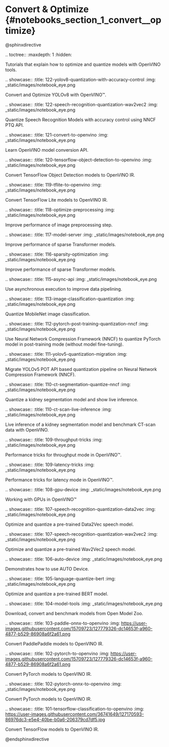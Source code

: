 # Convert & Optimize {#notebooks_section_1_convert__optimize}

@sphinxdirective

.. toctree::
   :maxdepth: 1
   :hidden:


Tutorials that explain how to optimize and quantize models with OpenVINO tools.

.. showcase::
   :title: 122-yolov8-quantization-with-accuracy-control
   :img: _static/images/notebook_eye.png

   Convert and Optimize YOLOv8 with OpenVINO™.

.. showcase::
   :title: 122-speech-recognition-quantization-wav2vec2
   :img: _static/images/notebook_eye.png

   Quantize Speech Recognition Models with accuracy control using NNCF PTQ API.

.. showcase::
   :title: 121-convert-to-openvino
   :img: _static/images/notebook_eye.png

   Learn OpenVINO model conversion API.

.. showcase::
   :title: 120-tensorflow-object-detection-to-openvino
   :img: _static/images/notebook_eye.png

   Convert TensorFlow Object Detection models to OpenVINO IR.

.. showcase::
   :title: 119-tflite-to-openvino
   :img: _static/images/notebook_eye.png

   Convert TensorFlow Lite models to OpenVINO IR.

.. showcase::
   :title: 118-optimize-preprocessing
   :img: _static/images/notebook_eye.png

   Improve performance of image preprocessing step.

.. showcase::
   :title: 117-model-server
   :img: _static/images/notebook_eye.png

   Improve performance of sparse Transformer models.

.. showcase::
   :title: 116-sparsity-optimization
   :img: _static/images/notebook_eye.png

   Improve performance of sparse Transformer models.

.. showcase::
   :title: 115-async-api
   :img: _static/images/notebook_eye.png

   Use asynchronous execution to improve data pipelining.

.. showcase::
   :title: 113-image-classification-quantization
   :img: _static/images/notebook_eye.png

   Quantize MobileNet image classification.

.. showcase::
   :title: 112-pytorch-post-training-quantization-nncf
   :img: _static/images/notebook_eye.png

   Use Neural Network Compression Framework (NNCF) to quantize PyTorch model in post-training mode (without model fine-tuning).

.. showcase::
   :title: 111-yolov5-quantization-migration
   :img: _static/images/notebook_eye.png

   Migrate YOLOv5 POT API based quantization pipeline on Neural Network Compression Framework (NNCF).

.. showcase::
   :title: 110-ct-segmentation-quantize-nncf
   :img: _static/images/notebook_eye.png

   Quantize a kidney segmentation model and show live inference.

.. showcase::
   :title: 110-ct-scan-live-inference
   :img: _static/images/notebook_eye.png

   Live inference of a kidney segmentation model and benchmark CT-scan data with OpenVINO.

.. showcase::
   :title: 109-throughput-tricks
   :img: _static/images/notebook_eye.png

   Performance tricks for throughput mode in OpenVINO™.

.. showcase::
   :title: 109-latency-tricks
   :img: _static/images/notebook_eye.png

   Performance tricks for latency mode in OpenVINO™.

.. showcase::
   :title: 108-gpu-device
   :img: _static/images/notebook_eye.png

   Working with GPUs in OpenVINO™

.. showcase::
   :title: 107-speech-recognition-quantization-data2vec
   :img: _static/images/notebook_eye.png

   Optimize and quantize a pre-trained Data2Vec speech model.

.. showcase::
   :title: 107-speech-recognition-quantization-wav2vec2
   :img: _static/images/notebook_eye.png

   Optimize and quantize a pre-trained Wav2Vec2 speech model.

.. showcase::
   :title: 106-auto-device
   :img: _static/images/notebook_eye.png

   Demonstrates how to use AUTO Device.

.. showcase::
   :title: 105-language-quantize-bert
   :img: _static/images/notebook_eye.png

   Optimize and quantize a pre-trained BERT model.

.. showcase::
   :title: 104-model-tools
   :img: _static/images/notebook_eye.png

   Download, convert and benchmark models from Open Model Zoo.

.. showcase::
   :title: 103-paddle-onnx-to-openvino
   :img: https://user-images.githubusercontent.com/15709723/127779326-dc14653f-a960-4877-b529-86908a6f2a61.png

   Convert PaddlePaddle models to OpenVINO IR.

.. showcase::
   :title: 102-pytorch-to-openvino
   :img: https://user-images.githubusercontent.com/15709723/127779326-dc14653f-a960-4877-b529-86908a6f2a61.png

   Convert PyTorch models to OpenVINO IR.

.. showcase::
   :title: 102-pytorch-onnx-to-openvino
   :img: _static/images/notebook_eye.png

   Convert PyTorch models to OpenVINO IR.

.. showcase::
   :title: 101-tensorflow-classification-to-openvino
   :img: https://user-images.githubusercontent.com/36741649/127170593-86976dc3-e5e4-40be-b0a6-206379cd7df5.jpg

   Convert TensorFlow models to OpenVINO IR.


@endsphinxdirective
